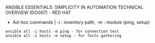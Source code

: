 ANSIBLE ESSENTIALS: SIMPLICITY IN AUTOMATION TECHNICAL OVERVIEW (DO007) - RED HAT

- Ad-hoc commands |
-i : inventory path, -m : module (ping, setup)
```
ansible all -i hosts -m ping - for connection test
ansible all -i hosts -m setup - for facts gathering
```

